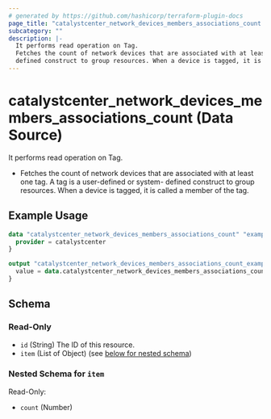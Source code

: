 ```yaml
---
# generated by https://github.com/hashicorp/terraform-plugin-docs
page_title: "catalystcenter_network_devices_members_associations_count Data Source - terraform-provider-catalystcenter"
subcategory: ""
description: |-
  It performs read operation on Tag.
  Fetches the count of network devices that are associated with at least one tag. A tag is a user-defined or system-
  defined construct to group resources. When a device is tagged, it is called a member of the tag.
---
```


# catalystcenter_network_devices_members_associations_count (Data Source)

It performs read operation on Tag.

- Fetches the count of network devices that are associated with at least one tag. A tag is a user-defined or system-
defined construct to group resources. When a device is tagged, it is called a member of the tag.

## Example Usage

```terraform
data "catalystcenter_network_devices_members_associations_count" "example" {
  provider = catalystcenter
}

output "catalystcenter_network_devices_members_associations_count_example" {
  value = data.catalystcenter_network_devices_members_associations_count.example.item
}
```

<!-- schema generated by tfplugindocs -->
## Schema

### Read-Only

- `id` (String) The ID of this resource.
- `item` (List of Object) (see [below for nested schema](#nestedatt--item))

<a id="nestedatt--item"></a>
### Nested Schema for `item`

Read-Only:

- `count` (Number)
